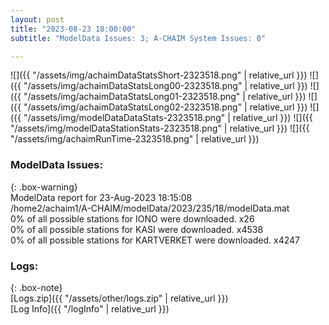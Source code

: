 ```yaml
---
layout: post
title: "2023-08-23 18:00:00"
subtitle: "ModelData Issues: 3; A-CHAIM System Issues: 0"

---
```


![]({{ "/assets/img/achaimDataStatsShort-2323518.png" | relative_url }})
![]({{ "/assets/img/achaimDataStatsLong00-2323518.png" | relative_url }})
![]({{ "/assets/img/achaimDataStatsLong01-2323518.png" | relative_url }})
![]({{ "/assets/img/achaimDataStatsLong02-2323518.png" | relative_url }})
![]({{ "/assets/img/modelDataDataStats-2323518.png" | relative_url }})
![]({{ "/assets/img/modelDataStationStats-2323518.png" | relative_url }})
![]({{ "/assets/img/achaimRunTime-2323518.png" | relative_url }})


### ModelData Issues:  
  
{: .box-warning}  
 ModelData report for 23-Aug-2023 18:15:08   
 /home2/achaim1/A-CHAIM/modelData/2023/235/18/modelData.mat   
 0% of all possible stations for IONO were downloaded. x26   
 0% of all possible stations for KASI were downloaded. x4538   
 0% of all possible stations for KARTVERKET were downloaded. x4247   
  


### Logs:  
  
{: .box-note}  
[Logs.zip]({{ "/assets/other/logs.zip" | relative_url }})  
[Log Info]({{ "/logInfo" | relative_url }})  
